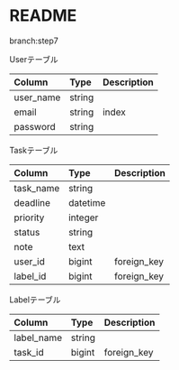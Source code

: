# README

branch:step7

Userテーブル

|Column|Type|Description|
|:---|:---|:---|
|user_name|string||
|email|string|index|
|password|string|


Taskテーブル

|Column|Type|Description|
|:---|:---|:---|
|task_name|string||
|deadline|datetime|
|priority|integer|
|status|string|
|note|text|
|user_id|bigint|foreign_key
|label_id|bigint|foreign_key|

Labelテーブル

|Column|Type|Description|
|:---|:---|:---|
|label_name|string||
|task_id|bigint|foreign_key